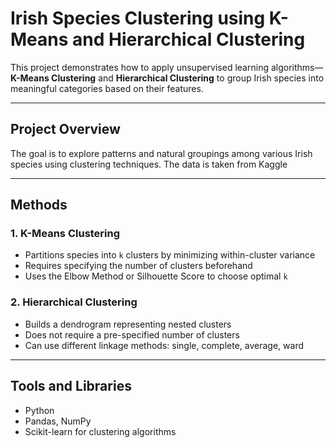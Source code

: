 #  Irish Species Clustering using K-Means and Hierarchical Clustering

This project demonstrates how to apply unsupervised learning algorithms—**K-Means Clustering** and **Hierarchical Clustering** to group Irish species into meaningful categories based on their features.

---

##  Project Overview

The goal is to explore patterns and natural groupings among various Irish species using clustering techniques. The data is taken from Kaggle

---

##  Methods

### 1. K-Means Clustering

- Partitions species into `k` clusters by minimizing within-cluster variance
- Requires specifying the number of clusters beforehand
- Uses the Elbow Method or Silhouette Score to choose optimal `k`

### 2. Hierarchical Clustering

- Builds a dendrogram representing nested clusters
- Does not require a pre-specified number of clusters
- Can use different linkage methods: single, complete, average, ward

---

## Tools and Libraries

- Python 
- Pandas, NumPy 
- Scikit-learn for clustering algorithms

